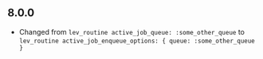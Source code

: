 
## 8.0.0

* Changed from `lev_routine active_job_queue: :some_other_queue` to `lev_routine active_job_enqueue_options: { queue: :some_other_queue }`
